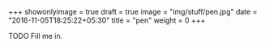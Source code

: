 +++
showonlyimage = true
draft = true
image = "img/stuff/pen.jpg"
date = "2016-11-05T18:25:22+05:30"
title = "pen"
weight = 0
+++

TODO Fill me in.

